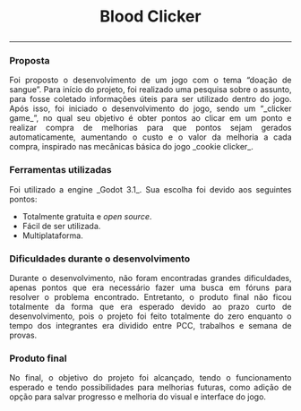 <h1 style="text-align: center;">

Blood Clicker

</h1>

-----

### Proposta
<p style="text-align: justify;">
    Foi proposto o desenvolvimento de um jogo com o tema “doação de sangue”. Para início do projeto, foi realizado uma pesquisa sobre o assunto, para fosse coletado informações úteis para ser utilizado dentro do jogo.
    Após isso, foi iniciado o desenvolvimento do jogo, sendo um “_clicker game_”, no qual seu objetivo é obter pontos ao clicar em um ponto e realizar compra de melhorias para que pontos sejam gerados automaticamente, aumentando o custo e o valor da melhoria a cada compra, inspirado nas mecânicas básica do jogo _cookie clicker_.
</p>

### Ferramentas utilizadas

<p style="text-align: justify;">
    Foi utilizado a engine _Godot 3.1_. Sua escolha foi devido aos seguintes pontos:
</p>

* Totalmente gratuita e _open source_.
* Fácil de ser utilizada.
* Multiplataforma.

### Dificuldades durante o desenvolvimento

<p style="text-align: justify;">
    Durante o desenvolvimento, não foram encontradas grandes dificuldades, apenas pontos que era necessário fazer uma busca em fóruns para resolver o problema encontrado. Entretanto, o produto final não ficou totalmente da forma que era esperado devido ao prazo curto de desenvolvimento, pois o projeto foi feito totalmente do zero enquanto o tempo dos integrantes era dividido entre PCC, trabalhos e semana de provas.
</p>

### Produto final

<p style="text-align: justify;">
    No final, o objetivo do projeto foi alcançado, tendo o funcionamento esperado e tendo possibilidades para melhorias futuras, como adição de opção para salvar progresso e melhoria do visual e interface do jogo.
</p>

